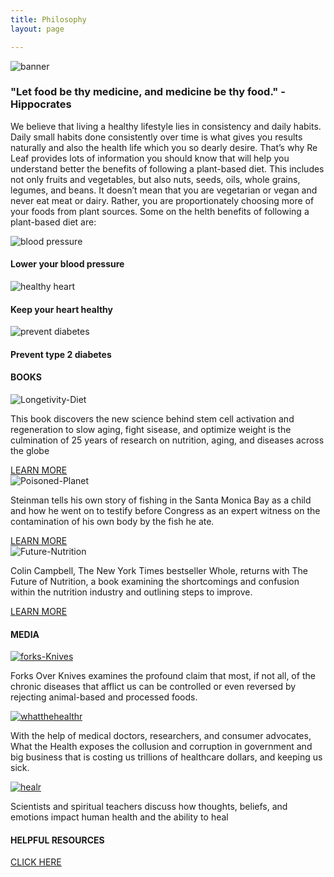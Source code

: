 ```yaml
---
title: Philosophy 
layout: page

---
```


<main>
<!-- BANNER -->

<section class="banner">
 <div class=ph_image><img src="/images/banner.jpg" alt="banner"></div>
 <h3> <b>"Let food be thy medicine, and medicine be thy food." - Hippocrates</h3> </b>
</section>


<section class="philosophy">
 <div class=phi_description><p>We believe that living a healthy lifestyle lies in consistency and daily habits. Daily small habits done consistently over time is what gives you results naturally and also the health life which you so dearly desire. That’s why Re Leaf provides lots of   information you should know that will help you understand better the benefits of following a plant-based diet. This includes not only fruits and vegetables, but also nuts, seeds, oils, whole grains, legumes, and beans. It doesn’t mean that you are vegetarian or vegan and never eat meat or dairy. Rather, you are proportionately choosing more of your foods from plant sources. Some on the  helth benefits of following a plant-based diet are:</p>
 </div>
 
 <div class = "a_icons">
  <div class="pressure"> <div class= "a_imagery"> <img src="/images/pressure.svg" alt="blood pressure"> </div> <h4><b>Lower your blood pressure</h4> </b> </div>
  
  <div class="heart"> <div class= "a_imagery"> <img src="/images/heart.svg" alt="healthy heart"> </div> <h4><b>Keep your heart healthy </h4></b> </div>

  <div class="diabetes"> <div class= "a_imagery"><img src="/images/diabetes.svg" alt="prevent diabetes"> </div> <h4> <b> Prevent type 2 diabetes</h4> </b> </div>

 </div>
</section>

<!-- BOOKS -->
<section class= "books">
<div class= "text-center">
<h4> BOOKS </h4>
</div>
<div class = "description">
<div class="longetivity"> <div class= "a_imagery"> <img src="/images/Longetivity.png" alt="Longetivity-Diet"> </div> <p>This book discovers the new science behind stem cell activation and regeneration to slow aging, fight sisease, and optimize weight is the culmination of 25 years of research on nutrition, aging, and diseases across the globe</p>
<a href="https://www.valterlongo.com/the-longevity-diet/" target="-blank" class="btn">LEARN MORE</a>
</div>

  <div class="planet"> <div class= "a_imagery"> <img src="/images/planet.png" alt="Poisoned-Planet"> </div> <p>Steinman tells his own story of fishing in the Santa Monica Bay as a child and how he went on to testify before Congress as an expert witness on the contamination of his own body by the fish he ate.</p>
  <a href="https://www.amazon.com/Diet-Poisoned-Planet-Twenty-first-Century/dp/1560259221" target="-blank" class="btn">LEARN MORE</a>
  </div>

 <div class="future"> <div class= "a_imagery"> <img src="/images/future.png" alt="Future-Nutrition"> </div> <p>Colin Campbell, The New York Times bestseller Whole, returns with The Future of Nutrition, a book examining the shortcomings and confusion within the nutrition industry and outlining steps to improve.</p>
<a href="https://www.amazon.com/Future-Nutrition-Insiders-Science-Getting/dp/1950665704" target="-blank" class="btn">LEARN MORE</a> 
 </div>

</section>


<!-- MEDIA -->
<section class="media">
<div class="text-center">
<h4> MEDIA </h4>
</div>
<div class ="description">
<div class="forks-knives"><a href="https://youtu.be/mZGs0XsS_lI" target="-blank" ><img src="/images/Forks%20and%20knives.png"  alt="forks-Knives"> </a>
<p>Forks Over Knives examines the profound claim that most, if not all, of the chronic diseases that afflict us can be controlled or even reversed by rejecting animal-based and processed foods.</p></div>
<div class="whatthehealth"> <a href="https://vimeo.com/ondemand/whatthehealth" target="-blank" > <img src="/images/whatthehealth.png" alt="whatthehealthr"> </a>
<p>With the help of medical doctors, researchers, and consumer advocates, What the Health exposes the collusion and corruption in government and big business that is costing us trillions of healthcare dollars, and keeping us sick.</p></div>

<div class="heal"> <a href="https://www.imdb.com/video/vi1534834969?playlistId=tt5239942&ref_=tt_ov_vi" target="-blank" > <img src="/images/heal.png" alt="healr"> </a>
<p>Scientists and spiritual teachers discuss how thoughts, beliefs, and emotions impact human health and the ability to heal</p></div>
</div>
</section>

<!-- RESOURCES -->

<section class="resources">
<div class="text-center">
<h4>HELPFUL RESOURCES </h4>
<a href="resources.md" class="btn">CLICK HERE</a>
</div>
</section>


</main>